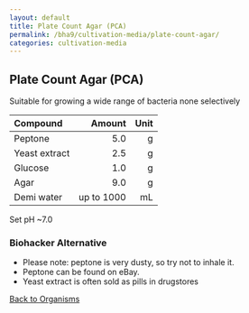 ```yaml
---
layout: default
title: Plate Count Agar (PCA)
permalink: /bha9/cultivation-media/plate-count-agar/
categories: cultivation-media
---
```


## Plate Count Agar (PCA)

Suitable for growing a wide range of bacteria none selectively

|Compound| Amount | Unit |
|:-------|-------:|-----:|
|Peptone|5.0|g|
|Yeast extract|2.5|g|
|Glucose|1.0|g|
|Agar|9.0|g|
|Demi water| up to 1000|mL|

Set pH ~7.0

### Biohacker Alternative

* Please note: peptone is very dusty, so try not to inhale it.
* Peptone can be found on eBay.
* Yeast extract is often sold as pills in drugstores

[Back to Organisms](/bha9/organisms/)

